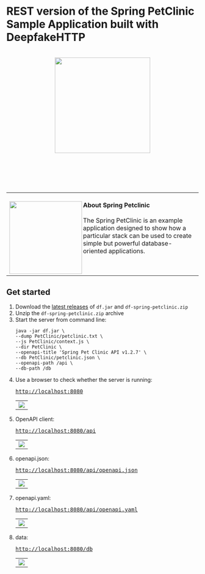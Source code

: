 <h1>REST version of the Spring PetClinic Sample Application built with DeepfakeHTTP</h1>
<p id="start" align="center">
<br>
<a href="#start"><img width="250rem" src="https://raw.githubusercontent.com/xnbox/DeepfakeHTTP/main/PetClinic/README/pets.png"></a>
<h1></h1>
</p>

<br>
<p id="banner" align="center">
<br>
<table>
<tr>
<td>
<br><a href="#banner"><img align="left" src="https://raw.githubusercontent.com/xnbox/DeepfakeHTTP/main/PetClinic/README/petclinic-screenshots/1.png" width="190"></a>
<strong>About Spring Petclinic</strong><br><br>
The Spring PetClinic is an example application designed to show how a particular stack can be used to create simple but powerful database-oriented applications.<br>
<img width="1000" height="0">
</td>
</tr>
</table>
</p>
<h2>Get started</h2>

<ol>
    <li>Download the <a href="https://github.com/xnbox/DeepfakeHTTP/releases/latest">latest releases</a> of <code>df.jar</code> and <code>df-spring-petclinic.zip</code></li>
    <li>Unzip the <code>df-spring-petclinic.zip</code> archive</li>
<li>Start the server from command line:

```
java -jar df.jar \
--dump PetClinic/petclinic.txt \
--js PetClinic/context.js \
--dir PetClinic \
--openapi-title 'Spring Pet Clinic API v1.2.7' \
--db PetClinic/petclinic.json \
--openapi-path /api \
--db-path /db
```
</li>

<li>Use a browser to check whether the server is running:
<br>
<pre><a href="http://localhost:8080">http://localhost:8080</a></pre>
<table><tr><td>
<img src="https://raw.githubusercontent.com/xnbox/DeepfakeHTTP/main/PetClinic/README/petclinic-screenshots/1.png">
</td></tr></table>
</li>
</li>

<li>OpenAPI client:
<br>
<pre><a href="http://localhost:8080/api">http://localhost:8080/api</a></pre>
<table><tr><td>
<img src="https://raw.githubusercontent.com/xnbox/DeepfakeHTTP/main/PetClinic/README/petclinic-screenshots/2.png">
</td></tr></table>
</li>

<li>openapi.json:
<br>
<pre><a href="http://localhost:8080/api/openapi.json">http://localhost:8080/api/openapi.json</a></pre>
<table><tr><td>
<img src="https://raw.githubusercontent.com/xnbox/DeepfakeHTTP/main/PetClinic/README/petclinic-screenshots/3.png">
</td></tr></table>
</li>

<li>openapi.yaml:
<br>
<pre><a href="http://localhost:8080/api/openapi.yaml">http://localhost:8080/api/openapi.yaml</a></pre>
<table><tr><td>
<img src="https://raw.githubusercontent.com/xnbox/DeepfakeHTTP/main/PetClinic/README/petclinic-screenshots/4.png">
</td></tr></table>
</li>


<li>data:
<br>
<pre><a href="http://localhost:8080/db">http://localhost:8080/db</a></pre>
<table><tr><td>
<img src="https://raw.githubusercontent.com/xnbox/DeepfakeHTTP/main/PetClinic/README/petclinic-screenshots/5.png">
</td></tr></table>
</li>

</ol>
